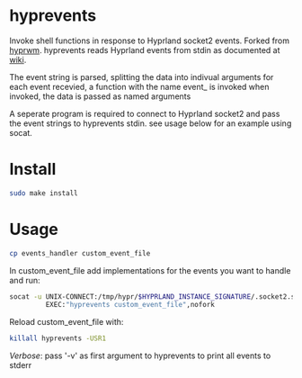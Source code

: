 # hyprevents
Invoke shell functions in response to Hyprland socket2 events. Forked from [hyprwm](https://github.com/hyprwm/contrib). hyprevents reads Hyprland events from stdin as documented at [wiki](http://wiki.hyprland.org/IPC/#tmphyprhissocket2sock).

The event string is parsed, splitting the data into indivual arguments for each event recevied, a function with the name event_<eventname> is invoked when invoked, the data is passed as named arguments

A seperate program is required to connect to Hyprland socket2 and pass the
event strings to hyprevents stdin. see usage below for an example using socat.

# Install
```bash
sudo make install
```

# Usage
```bash
cp events_handler custom_event_file
```
In custom_event_file add implementations for the events you want to handle and run:
```bash
socat -u UNIX-CONNECT:/tmp/hypr/$HYPRLAND_INSTANCE_SIGNATURE/.socket2.sock \
         EXEC:"hyprevents custom_event_file",nofork
```
Reload custom_event_file with:
```bash
killall hyprevents -USR1
```
_Verbose_: pass '-v' as first argument to hyprevents to print all events to stderr
